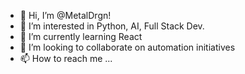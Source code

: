 - 👋 Hi, I’m @MetalDrgn!
- 👀 I’m interested in Python, AI, Full Stack Dev.
- 🌱 I’m currently learning React
- 💞️ I’m looking to collaborate on automation initiatives
- 📫 How to reach me ...

<!---
MetalDrgn is a ✨ special ✨ repository because its `README.md` (this file) appears on your GitHub profile.
You can click the Preview link to take a look at your changes.
--->
